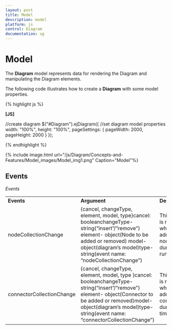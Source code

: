```yaml
---
layout: post
title: Model
description: model
platform: js
control: Diagram
documentation: ug
---
```


# Model

The **Diagram** model represents data for rendering the Diagram and manipulating the Diagram elements.

The following code illustrates how to create a **Diagram** with some model properties.

{% highlight js %}

**[JS]** 

//create diagram
$("#Diagram").ejDiagram({
  //set diagram model properties
  width: "100%",
  height: "100%",
  pageSettings: { pageWidth: 2000, pageHeight: 2000 }
});


{% endhighlight %}



{% include image.html url="/js/Diagram/Concepts-and-Features/Model_images/Model_img1.png" Caption="Model"%}

## Events

_Events_

<table>
<tr>
<td>
<b>Events</b></td><td>
<b>Argument</b></td><td>
<b>Description</b></td></tr>
<tr>
<td>
nodeCollectionChange</td><td>
{cancel, changeType, element, model, type}cancel: booleanchangeType-string(“insert”/”remove”) element- object(Node to be added or removed) model- object(diagram’s model)type-string(event name: “nodeCollectionChange”) </td><td>
This event is raised when you add/delete node during runtime.</td></tr>
<tr>
<td>
connectorCollectionChange</td><td>
{cancel, changeType, element, model, type }cancel: booleanchangeType- string(“insert”/”remove”) element- object(Connector to be added or removed)model- object(diagram’s model)type- string(event name: “connectorCollectionChange”)</td><td>
This event is raised when you add/delete connector during run time.</td></tr>
</table>


